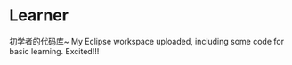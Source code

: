# Learner
 初学者的代码库~ My Eclipse workspace uploaded, including some code for basic learning. Excited!!!
